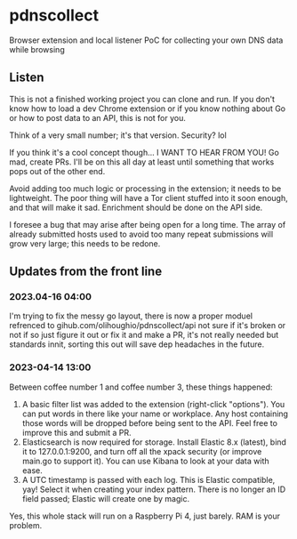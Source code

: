 # pdnscollect

Browser extension and local listener PoC for collecting your own DNS data while browsing

## Listen

This is not a finished working project you can clone and run. If you don't know how to load a dev Chrome extension or if you know nothing about Go or how to post data to an API, this is not for you.

Think of a very small number; it's that version. Security? lol

If you think it's a cool concept though... I WANT TO HEAR FROM YOU! Go mad, create PRs. I'll be on this all day at least until something that works pops out of the other end.

Avoid adding too much logic or processing in the extension; it needs to be lightweight. The poor thing will have a Tor client stuffed into it soon enough, and that will make it sad. Enrichment should be done on the API side.

I foresee a bug that may arise after being open for a long time. The array of already submitted hosts used to avoid too many repeat submissions will grow very large; this needs to be redone.

## Updates from the front line

### 2023.04-16 04:00

I'm trying to fix the messy go layout, there is now a proper moduel refrenced to gihub.com/olihoughio/pdnscollect/api not sure if it's broken or not if so just figure it out or fix it and make a PR, it's not really needed but standards innit, sorting this out will save dep headaches in the future.

### 2023-04-14 13:00
Between coffee number 1 and coffee number 3, these things happened:

1. A basic filter list was added to the extension (right-click "options"). You can put words in there like your name or workplace. Any host containing those words will be dropped before being sent to the API. Feel free to improve this and submit a PR.
2. Elasticsearch is now required for storage. Install Elastic 8.x (latest), bind it to 127.0.0.1:9200, and turn off all the xpack security (or improve main.go to support it). You can use Kibana to look at your data with ease.
3. A UTC timestamp is passed with each log. This is Elastic compatible, yay! Select it when creating your index pattern. There is no longer an ID field passed; Elastic will create one by magic.

Yes, this whole stack will run on a Raspberry Pi 4, just barely. RAM is your problem.
